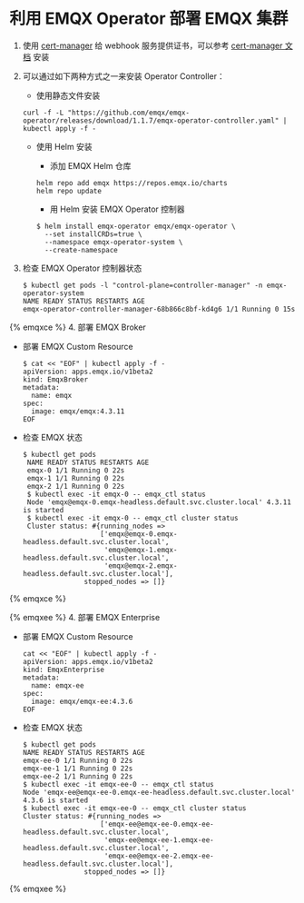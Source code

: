 # 利用 EMQX Operator 部署 EMQX 集群

1. 使用 [cert-manager](https://github.com/cert-manager/cert-manager) 给 webhook 服务提供证书，可以参考 [cert-manager 文档](https://cert-manager.io/docs/installation/) 安装

2. 可以通过如下两种方式之一来安装 Operator Controller：

    + 使用静态文件安装

    ```shell
    curl -f -L "https://github.com/emqx/emqx-operator/releases/download/1.1.7/emqx-operator-controller.yaml" | kubectl apply -f -
    ```

    + 使用 Helm 安装
      + 添加 EMQX Helm 仓库

      ```shell
      helm repo add emqx https://repos.emqx.io/charts 
      helm repo update
      ```

      + 用 Helm 安装 EMQX Operator 控制器

      ```shell
      $ helm install emqx-operator emqx/emqx-operator \ 
        --set installCRDs=true \ 
        --namespace emqx-operator-system \ 
        --create-namespace
      ```

3. 检查 EMQX Operator 控制器状态

    ```shell
    $ kubectl get pods -l "control-plane=controller-manager" -n emqx-operator-system 
    NAME READY STATUS RESTARTS AGE 
    emqx-operator-controller-manager-68b866c8bf-kd4g6 1/1 Running 0 15s
    ```

{% emqxce %}
4. 部署 EMQX Broker

+ 部署 EMQX Custom Resource

    ```shell
    $ cat << "EOF" | kubectl apply -f -
    apiVersion: apps.emqx.io/v1beta2
    kind: EmqxBroker
    metadata:
      name: emqx
    spec:
      image: emqx/emqx:4.3.11
    EOF
    ```

+ 检查 EMQX 状态

   ```shell
   $ kubectl get pods 
    NAME READY STATUS RESTARTS AGE 
    emqx-0 1/1 Running 0 22s 
    emqx-1 1/1 Running 0 22s 
    emqx-2 1/1 Running 0 22s 
    $ kubectl exec -it emqx-0 -- emqx_ctl status 
    Node 'emqx@emqx-0.emqx-headless.default.svc.cluster.local' 4.3.11 is started
    $ kubectl exec -it emqx-0 -- emqx_ctl cluster status 
    Cluster status: #{running_nodes =>
                      ['emqx@emqx-0.emqx-headless.default.svc.cluster.local',
                       'emqx@emqx-1.emqx-headless.default.svc.cluster.local',
                       'emqx@emqx-2.emqx-headless.default.svc.cluster.local'],
                  stopped_nodes => []}
    ```

{% emqxce %}

{% emqxee %}
4. 部署 EMQX Enterprise

+ 部署 EMQX Custom Resource

    ```shell
    cat << "EOF" | kubectl apply -f -
    apiVersion: apps.emqx.io/v1beta2
    kind: EmqxEnterprise
    metadata:
      name: emqx-ee
    spec:
      image: emqx/emqx-ee:4.3.6
    EOF
    ```

+ 检查 EMQX 状态

   ```shell
   $ kubectl get pods 
   NAME READY STATUS RESTARTS AGE 
   emqx-ee-0 1/1 Running 0 22s 
   emqx-ee-1 1/1 Running 0 22s 
   emqx-ee-2 1/1 Running 0 22s
   $ kubectl exec -it emqx-ee-0 -- emqx_ctl status 
   Node 'emqx-ee@emqx-ee-0.emqx-ee-headless.default.svc.cluster.local' 4.3.6 is started
   $ kubectl exec -it emqx-ee-0 -- emqx_ctl cluster status 
   Cluster status: #{running_nodes =>
                      ['emqx-ee@emqx-ee-0.emqx-ee-headless.default.svc.cluster.local',
                       'emqx-ee@emqx-ee-1.emqx-ee-headless.default.svc.cluster.local',
                       'emqx-ee@emqx-ee-2.emqx-ee-headless.default.svc.cluster.local'],
                  stopped_nodes => []}
    ```

{% emqxee %}